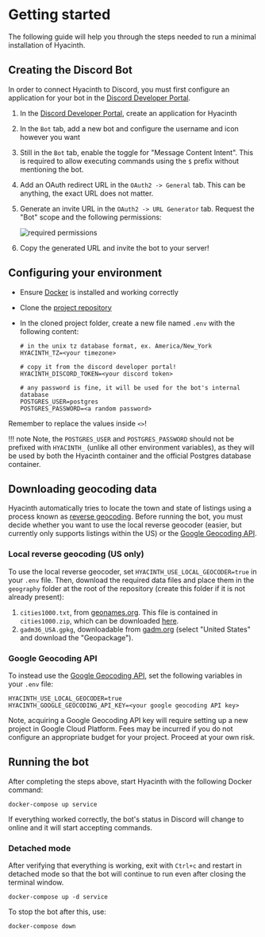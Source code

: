 # Getting started

The following guide will help you through the steps needed to run a minimal installation of Hyacinth.

## Creating the Discord Bot

In order to connect Hyacinth to Discord, you must first configure an application for your bot in the [Discord Developer Portal](https://discord.com/developers/applications).

1. In the [Discord Developer Portal](https://discord.com/developers/applications), create an application for Hyacinth
2. In the `Bot` tab, add a new bot and configure the username and icon however you want
3. Still in the `Bot` tab, enable the toggle for "Message Content Intent". This is required to allow executing commands using the `$` prefix without mentioning the bot.
4. Add an OAuth redirect URL in the `OAuth2 -> General` tab. This can be anything, the exact URL does not matter.
5. Generate an invite URL in the `OAuth2 -> URL Generator` tab. Request the "Bot" scope and the following permissions:

   ![required permissions](assets/permissions.png)

6. Copy the generated URL and invite the bot to your server!

## Configuring your environment

- Ensure [Docker](https://docker.com) is installed and working correctly
- Clone the [project repository](https://github.com/stephanlensky/hyacinth)
- In the cloned project folder, create a new file named `.env` with the following content:

  ```env
  # in the unix tz database format, ex. America/New_York
  HYACINTH_TZ=<your timezone>

  # copy it from the discord developer portal!
  HYACINTH_DISCORD_TOKEN=<your discord token>

  # any password is fine, it will be used for the bot's internal database
  POSTGRES_USER=postgres
  POSTGRES_PASSWORD=<a random password>
  ```

Remember to replace the values inside `<>`!

!!! note
    Note, the `POSTGRES_USER` and `POSTGRES_PASSWORD` should not be prefixed with `HYACINTH_` (unlike all other environment variables), as they will be used by both the Hyacinth container and the official Postgres database container.

## Downloading geocoding data

Hyacinth automatically tries to locate the town and state of listings using a process known as [reverse geocoding](https://en.wikipedia.org/wiki/Reverse_geocoding). Before running the bot, you must decide whether you want to use the local reverse geocoder (easier, but currently only supports listings within the US) or the [Google Geocoding API](https://developers.google.com/maps/documentation/geocoding/requests-reverse-geocoding).

### Local reverse geocoding (US only)

To use the local reverse geocoder, set `HYACINTH_USE_LOCAL_GEOCODER=true` in your `.env` file. Then, download the required data files and place them in the `geography` folder at the root of the repository (create this folder if it is not already present):

1. `cities1000.txt`, from [geonames.org](https://www.geonames.org/). This file is contained in `cities1000.zip`, which can be downloaded [here](https://download.geonames.org/export/dump/).
2. `gadm36_USA.gpkg`, downloadable from [gadm.org](https://gadm.org/download_country_v3.html) (select "United States" and download the "Geopackage").

### Google Geocoding API

To instead use the [Google Geocoding API](https://developers.google.com/maps/documentation/geocoding/requests-reverse-geocoding), set the following variables in your `.env` file:

```
HYACINTH_USE_LOCAL_GEOCODER=true
HYACINTH_GOOGLE_GEOCODING_API_KEY=<your google geocoding API key>
```

Note, acquiring a Google Geocoding API key will require setting up a new project in Google Cloud Platform. Fees may be incurred if you do not configure an appropriate budget for your project. Proceed at your own risk.

## Running the bot

After completing the steps above, start Hyacinth with the following Docker command:

```
docker-compose up service
```

If everything worked correctly, the bot's status in Discord will change to online and it will start accepting commands.

### Detached mode

After verifying that everything is working, exit with `Ctrl+c` and restart in detached mode so that the bot will continue to run even after closing the terminal window.

```
docker-compose up -d service
```

To stop the bot after this, use:

```
docker-compose down
```
